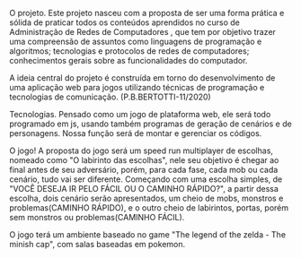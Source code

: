 O projeto.
Este projeto nasceu com a proposta de ser uma forma prática e sólida de praticar todos os conteúdos aprendidos no curso de Administração de Redes de Computadores , que tem por objetivo trazer uma compreensão de assuntos como linguagens de programação e algoritmos; tecnologias e protocolos de redes de computadores; conhecimentos gerais sobre as funcionalidades do computador.

A ideia central do projeto é construída em torno do desenvolvimento de uma aplicação web para jogos utilizando técnicas de programação e tecnologias de comunicação. (P.B.BERTOTTI-11/2020)

Tecnologias.
Pensado como um jogo de plataforma web, ele será todo programado em js, usando também programas de geração de cenários e de personagens. Nossa função será de montar e gerenciar os códigos.

O jogo!
A proposta do jogo será um speed run multiplayer de escolhas, nomeado como "O labirinto das escolhas", nele seu objetivo é chegar ao final antes de seu adversário, porém, para cada fase, cada mob ou cada cenário, tudo vai ser diferente. Começando com uma escolha simples, de "VOCÊ DESEJA IR PELO FÁCIL OU O CAMINHO RÁPIDO?", a partir dessa escolha, dois cenário serão apresentados, um cheio de mobs, monstros e problemas(CAMINHO RÁPIDO), e o outro cheio de labirintos, portas, porém sem monstros ou problemas(CAMINHO FÁCIL). 

O jogo terá um ambiente baseado no game "The legend of the zelda - The minish cap", com salas baseadas em pokemon.